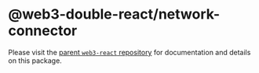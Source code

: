 # @web3-double-react/network-connector

Please visit the [parent `web3-react` repository](https://github.com/NoahZinsmeister/web3-react) for documentation and details on this package.
